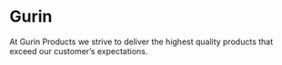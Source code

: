 # Gurin
At Gurin Products we strive to deliver the highest quality products that exceed our customer’s expectations.
